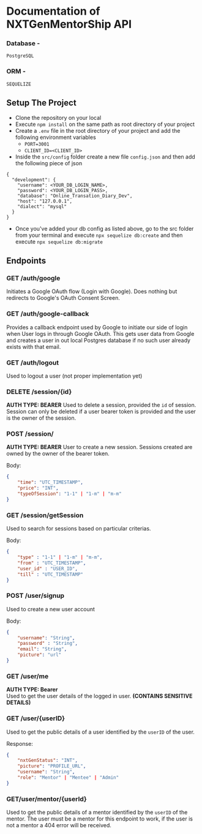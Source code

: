 # Documentation of NXTGenMentorShip API

### Database - 
`PostgreSQL`
### ORM -
`SEQUELIZE`

## Setup The Project

- Clone the repository on your local
- Execute `npm install` on the same path as root directory of your project
- Create a `.env` file in the root directory of your project and add the following environment variables
  - `PORT=3001`
  - `CLIENT_ID=<CLIENT_ID>`
- Inside the `src/config` folder create a new file `config.json` and then add the following piece of json

```
{
  "development": {
    "username": <YOUR_DB_LOGIN_NAME>,
    "password": <YOUR_DB_LOGIN_PASS>,
    "database": "Online_Transation_Diary_Dev",
    "host": "127.0.0.1",
    "dialect": "mysql"
  }
}
```

- Once you've added your db config as listed above, go to the src folder from your terminal and execute `npx sequelize db:create` and then execute `npx sequelize db:migrate`


## Endpoints

### GET /auth/google
Initiates a Google OAuth flow (Login with Google). Does nothing but redirects to Google's OAuth Consent Screen.

### GET /auth/google-callback
Provides a callback endpoint used by Google to initiate our side of login when User logs in through Google OAuth. This gets user data from Google and creates a user in out local Postgres database if no such user already exists with that email.

### GET /auth/logout
Used to logout a user (not proper implementation yet)

### DELETE /session/{id}
**AUTH TYPE: BEARER**
Used to delete a session, provided the `id` of session. Session can only be deleted if a user bearer token is provided and the user is the owner of the session.

### POST /session/
**AUTH TYPE: BEARER**
User to create a new session. Sessions created are owned by the owner of the bearer token.

Body:
```json
{
    "time": "UTC_TIMESTAMP",
    "price": "INT",
    "typeOfSession": "1-1" | "1-m" | "m-m"    
}
```
### GET /session/getSession
Used to search for sessions based on particular criterias.

Body:
```json
{
    "type" : "1-1" | "1-m" | "m-m",     
    "from" : "UTC_TIMESTAMP",
    "user_id" : "USER_ID", 
    "till" : "UTC_TIMESTAMP"
}
```
### POST /user/signup
Used to create a new user account

Body:
```json
{
    "username": "String",
    "password" : "String",
    "email": "String",
    "picture": "url"
}
```

### GET /user/me
**AUTH TYPE: Bearer** <br>
Used to get the user details of the logged in user. **(CONTAINS SENSITIVE DETAILS)**

### GET /user/{userID}
Used to get the public details of a user identified by the `userID` of the user.

Response:
```json
{
    "nxtGenStatus": "INT",
    "picture": "PROFILE_URL",
    "username": "String",
    "role": "Mentor" | "Mentee" | "Admin"
}
```

### GET/user/mentor/{userId}
Used to get the public details of a mentor identified by the `userID` of the mentor. The user must be a mentor for this endpoint to work, if the user is not a mentor a 404 error will be received.